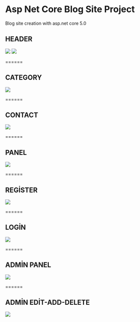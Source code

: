 # Asp Net Core Blog Site Project
 Blog site creation with asp.net core 5.0


## HEADER


![](İmages/foto1.png)
![](İmages/foto2.png)

======

## CATEGORY
![](İmages/foto5.png)

======

## CONTACT
![](İmages/foto6.png)

======

## PANEL
![](İmages/foto7.png)

======

## REGİSTER
![](İmages/foto8.png)

======

## LOGİN
![](İmages/foto9.png)

======

## ADMİN PANEL
![](İmages/adminpanel1.png)

======

## ADMİN EDİT-ADD-DELETE
![](İmages/adminpanel2.png)
